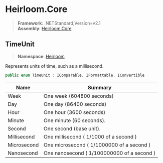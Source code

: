 # Heirloom.Core

> **Framework**: .NETStandard,Version=v2.1  
> **Assembly**: [Heirloom.Core][0]  

## TimeUnit

> **Namespace**: [Heirloom][0]  

Represents units of time, such as a millisecond.

```cs
public enum TimeUnit : IComparable, IFormattable, IConvertible
```

| Name        | Summary                                    |
|-------------|--------------------------------------------|
| Week        | One week (604800 seconds)                  |
| Day         | One day (86400 seconds)                    |
| Hour        | One hour (3600 seconds)                    |
| Minute      | One minute (60 seconds).                   |
| Second      | One second (base unit).                    |
| Millisecond | One millisecond ( 1/1000 of a second )     |
| Microsecond | One microsecond ( 1/1000000 of a second )  |
| Nanosecond  | One nanosecond ( 1/100000000 of a second ) |

[0]: ../../Heirloom.Core.md
